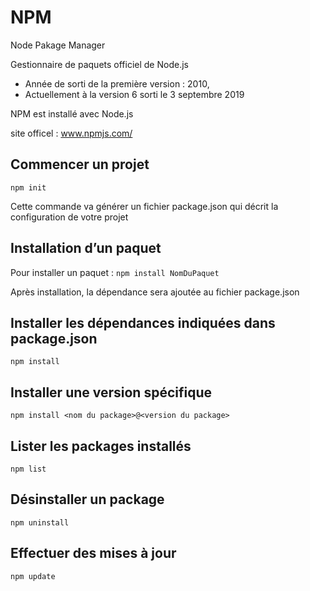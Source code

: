 # NPM
Node Pakage Manager 

Gestionnaire de paquets officiel de Node.js 

- Année de sorti de la première version : 2010, 
- Actuellement à la version 6 sorti le 3 septembre 2019 


NPM est installé avec Node.js

site officel : www.npmjs.com/

## Commencer un projet
`npm init`

Cette commande va générer un fichier package.json qui décrit la configuration de votre projet

## Installation d’un paquet
Pour installer un paquet :
`npm install NomDuPaquet`

Après installation, la dépendance sera ajoutée au fichier package.json


## Installer les dépendances indiquées dans package.json
`npm install`


## Installer une version spécifique
`npm install <nom du package>@<version du package>`

## Lister les packages installés
`npm list`


## Désinstaller un package
`npm uninstall`


## Effectuer des mises à jour
`npm update`